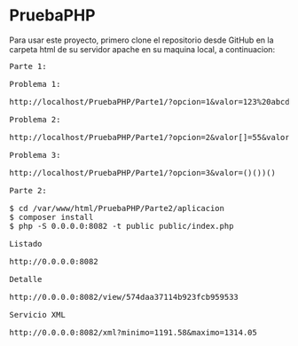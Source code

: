 # PruebaPHP
Para usar este proyecto, primero clone el repositorio desde GitHub en la carpeta html de su servidor apache en su maquina local, a continuacion:
<pre>
Parte 1:

Problema 1:

http://localhost/PruebaPHP/Parte1/?opcion=1&valor=123%20abcd*3

Problema 2:

http://localhost/PruebaPHP/Parte1/?opcion=2&valor[]=55&valor[]=58&valor[]=60

Problema 3:

http://localhost/PruebaPHP/Parte1/?opcion=3&valor=()())()

Parte 2:

$ cd /var/www/html/PruebaPHP/Parte2/aplicacion
$ composer install
$ php -S 0.0.0.0:8082 -t public public/index.php

Listado

http://0.0.0.0:8082

Detalle

http://0.0.0.0:8082/view/574daa37114b923fcb959533

Servicio XML

http://0.0.0.0:8082/xml?minimo=1191.58&maximo=1314.05
</pre>
